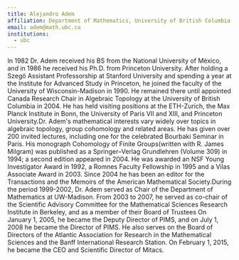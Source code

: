 ```yaml
---
title: Alejandro Adem
affiliation: Department of Mathematics, University of British Columbia
email: adem@math.ubc.ca
institutions:
  - ubc
---
```

In 1982 Dr. Adem received his BS from the National University of México, and in 1986 he received his Ph.D. from Princeton University. After holding a Szegö Assistant Professorship at Stanford University and spending a year at the Institute for Advanced Study in Princeton, he joined the faculty of the University of Wisconsin-Madison in 1990. He remained there until appointed Canada Research Chair in Algebraic Topology at the University of British Columbia in 2004. He has held visiting positions at the ETH-Zurich, the Max Planck Institute in Bonn, the University of Paris VII and XIII, and Princeton University.Dr. Adem's mathematical interests vary widely over topics in algebraic topology, group cohomology and related areas. He has given over 200 invited lectures, including one for the celebrated Bourbaki Seminar in Paris. His monograph Cohomology of Finite Groups(written with R. James Milgram) was published as a Springer–Verlag Grundlehren (Volume 309) in 1994; a second edition appeared in 2004. He was awarded an NSF Young Investigator Award in 1992, a Romnes Faculty Fellowship in 1995 and a Vilas Associate Award in 2003. Since 2004 he has been an editor for the Transactions and the Memoirs of the American Mathematical Society.During the period 1999-2002, Dr. Adem served as Chair of the Department of Mathematics at UW-Madison. From 2003 to 2007, he served as co-chair of the Scientific Advisory Committee for the Mathematical Sciences Research Institute in Berkeley, and as a member of their Board of Trustees On January 1, 2005, he became the Deputy Director of PIMS, and on July 1, 2008 he became the Director of PIMS. He also serves on the Board of Directors of the Atlantic Association for Research in the Mathematical Sciences and the Banff International Research Station. On February 1, 2015, he became the CEO and Scientific Director of Mitacs.
